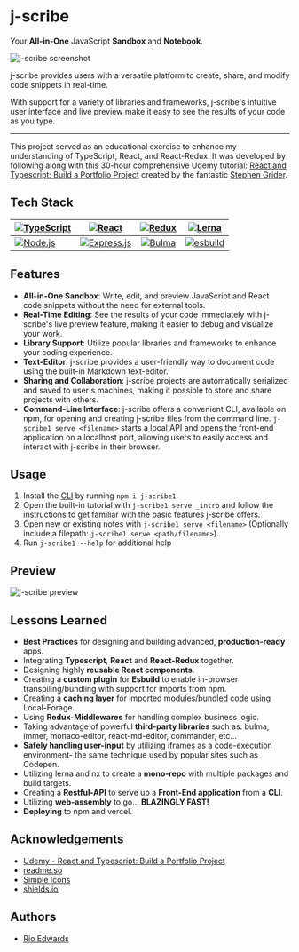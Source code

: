 # j-scribe

Your **All-in-One** JavaScript **Sandbox** and **Notebook**.

![j-scribe screenshot](https://raw.githubusercontent.com/rioredwards/j-scribe/main/assets/j-scribe-banner-white-bg.png)

j-scribe provides users with a versatile platform to create, share, and modify code snippets in real-time.

With support for a variety of libraries and frameworks, j-scribe's intuitive user interface and live preview make it easy to see the results of your code as you type.

---

This project served as an educational exercise to enhance my understanding of TypeScript, React, and React-Redux. It was developed by following along with this 30-hour comprehensive Udemy tutorial: [React and Typescript: Build a Portfolio Project](https://www.udemy.com/course/react-and-typescript-build-a-portfolio-project/) created by the fantastic [Stephen Grider](https://www.udemy.com/user/sgslo/).

## Tech Stack

| [![TypeScript](https://img.shields.io/badge/-TypeScript-3178C6?logo=TypeScript&logoColor=black&style=for-the-badge)](https://www.typescriptlang.org/) | [![React](https://img.shields.io/badge/-React-61DAFB?logo=React&logoColor=black&style=for-the-badge)](https://reactjs.org/)               | [![Redux](https://img.shields.io/badge/-Redux-764ABC?logo=Redux&logoColor=white&style=for-the-badge)](https://redux.js.org/) | [![Lerna](https://img.shields.io/badge/-Lerna-CF4349?logo=Lerna&logoColor=white&style=for-the-badge)](https://lerna.js.org/)            |
| ----------------------------------------------------------------------------------------------------------------------------------------------------- | ----------------------------------------------------------------------------------------------------------------------------------------- | :--------------------------------------------------------------------------------------------------------------------------: | --------------------------------------------------------------------------------------------------------------------------------------- |
| [![Node.js](https://img.shields.io/badge/-Node.js-339933?logo=Node.js&logoColor=white&style=for-the-badge)](https://nodejs.org/)                      | [![Express.js](https://img.shields.io/badge/-Express.js-000000?logo=Express&logoColor=white&style=for-the-badge)](https://expressjs.com/) |   [![Bulma](https://img.shields.io/badge/-Bulma-00D1B2?logo=Bulma&logoColor=white&style=for-the-badge)](https://bulma.io/)   | [![esbuild](https://img.shields.io/badge/-esbuild-F8A51C?logo=esbuild&logoColor=black&style=for-the-badge)](https://esbuild.github.io/) |

## Features

- **All-in-One Sandbox**: Write, edit, and preview JavaScript and React code snippets without the need for external tools.
- **Real-Time Editing**: See the results of your code immediately with j-scribe's live preview feature, making it easier to debug and visualize your work.
- **Library Support**: Utilize popular libraries and frameworks to enhance your coding experience.
- **Text-Editor**: j-scribe provides a user-friendly way to document code using the built-in Markdown text-editor.
- **Sharing and Collaboration**: j-scribe projects are automatically serialized and saved to user's machines, making it possible to store and share projects with others.
- **Command-Line Interface**: j-scribe offers a convenient CLI, available on npm, for opening and creating j-scribe files from the command line. `j-scribe1 serve <filename>` starts a local API and opens the front-end application on a localhost port, allowing users to easily access and interact with j-scribe in their browser.

## Usage

1. Install the [CLI](https://www.npmjs.com/package/j-scribe) by running `npm i j-scribe1`.
2. Open the built-in tutorial with `j-scribe1 serve _intro` and follow the instructions to get familiar with the basic features j-scribe offers.
3. Open new or existing notes with `j-scribe1 serve <filename>` (Optionally include a filepath: `j-scribe1 serve <path/filename>`).
4. Run `j-scribe1 --help` for additional help

## Preview

![j-scribe preview](https://raw.githubusercontent.com/rioredwards/j-scribe/main/assets/j-scribe_preview.webp)

## Lessons Learned

- **Best Practices** for designing and building advanced, **production-ready** apps.
- Integrating **Typescript**, **React** and **React-Redux** together.
- Designing highly **reusable React components**.
- Creating a **custom plugin** for **Esbuild** to enable in-browser transpiling/bundling with support for imports from npm.
- Creating a **caching layer** for imported modules/bundled code using Local-Forage.
- Using **Redux-Middlewares** for handling complex business logic.
- Taking advantage of powerful **third-party libraries** such as: bulma, immer, monaco-editor, react-md-editor, commander, etc...
- **Safely handling user-input** by utilizing iframes as a code-execution environment- the same technique used by popular sites such as Codepen.
- Utilizing lerna and nx to create a **mono-repo** with multiple packages and build targets.
- Creating a **Restful-API** to serve up a **Front-End application** from a **CLI**.
- Utilizing **web-assembly** to go... **BLAZINGLY FAST!**
- **Deploying** to npm and vercel.

## Acknowledgements

- [Udemy - React and Typescript: Build a Portfolio Project](https://www.udemy.com/course/react-and-typescript-build-a-portfolio-project/)
- [readme.so](https://readme.so/editor)
- [Simple Icons](https://simpleicons.org/?q=redux)
- [shields.io](https://shields.io/)

## Authors

- [Rio Edwards](https://www.github.com/rioredwards)
